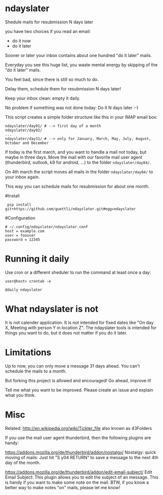 # ndayslater
Shedule mails for resubmission N days later

you have two choices if you read an email:

 - do it now
 - do it later

Sooner or later your inbox contains about one hundred "do it later" mails.

Everyday you see this huge list, you waste mental energy by skipping of the "do it later" mails.

You feel bad, since there is still so much to do.

Delay them, schedule them for resubmission N days later!

Keep your inbox clean: empty it daily.

No problem if something was not done today: Do it N days later :-)

This script creates a simple folder structure like this in your IMAP email box:

```
ndayslater/day01/ # --> first day of a month
ndayslater/day02/
...
ndayslater/day31/ # --> only for January, March, May, July, August, October and December 
```
If today is the first march, and you want to handle a mail not today, but maybe in three days. Move the mail with our favorite mail user agent (thunderbird, outlook, k9 for android, ...) to the folder `ndayslater/day04/`.

On 4th march the script moves all mails in the folder `ndayslater/day04/` to your inbox again.

This way you can schedule mails for resubmission for about one month.

#Install

```
 pip install git+https://github.com/guettli/ndayslater.git#egg=ndayslater
```
 
#Configuration

```
# ~/.config/ndayslater/ndayslater.conf
host = example.com
user = foouser
password = 12345
```

# Running it daily
Use cron or a different sheduler to run the command at least once a day:

```
user@host> crontab -e

@daily ndayslater
```

# What ndayslater is not

It is not calender application. It is not intended for fixed dates like "On day X, Meeting with person Y in location Z". The ndayslater tools is intended for things you want to do, but it does not matter if you do it later.


# Limitations

Up to now, you can only move a message 31 days ahead. You can't schedule the mails to a month.

But forking this project is allowed and encouraged! Go ahead, improve it!

Tell me what you want to be improved. Please create an issue and explain what you think.


# Misc

Related: http://en.wikipedia.org/wiki/Tickler_file also known as 43Folders

If you use the mail user agent thunderbird, then the following plugins are handy:

https://addons.mozilla.org/de/thunderbird/addon/nostalgy/ Nostalgy: quick moving of mails: Just hit "S y04 RETURN" to save a message to the next 4th day of the month.

https://addons.mozilla.org/de/thunderbird/addon/edit-email-subject/ Edit Email Subject: This plugin allows you to edit the subject of an message. This is handy if you want to make some note  on the mail. BTW, if you know a better way to make notes "on" mails, please let me know!






